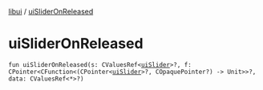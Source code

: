 [libui](README.md) / [uiSliderOnReleased](ui-slider-on-released.md)

# uiSliderOnReleased

`fun uiSliderOnReleased(s: CValuesRef<`[`uiSlider`](ui-slider.md)`>?, f: CPointer<CFunction<(CPointer<`[`uiSlider`](ui-slider.md)`>?, COpaquePointer?) -> Unit>>?, data: CValuesRef<*>?)`